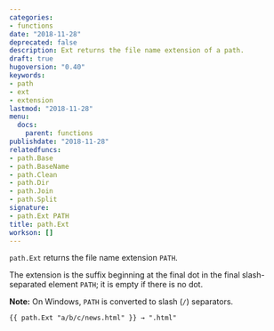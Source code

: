 ```yaml
---
categories:
- functions
date: "2018-11-28"
deprecated: false
description: Ext returns the file name extension of a path.
draft: true
hugoversion: "0.40"
keywords:
- path
- ext
- extension
lastmod: "2018-11-28"
menu:
  docs:
    parent: functions
publishdate: "2018-11-28"
relatedfuncs:
- path.Base
- path.BaseName
- path.Clean
- path.Dir
- path.Join
- path.Split
signature:
- path.Ext PATH
title: path.Ext
workson: []
---
```


`path.Ext` returns the file name extension `PATH`.

The extension is the suffix beginning at the final dot in the final slash-separated element `PATH`;
it is empty if there is no dot.

**Note:** On Windows, `PATH` is converted to slash (`/`) separators.

```
{{ path.Ext "a/b/c/news.html" }} → ".html"
```
